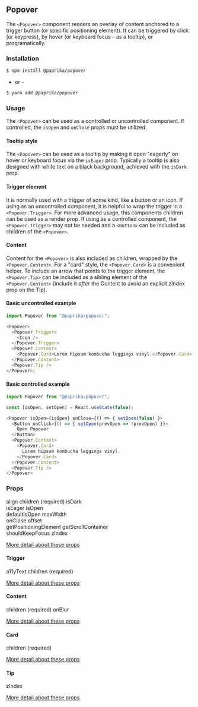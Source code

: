 ## Popover

The `<Popover>` component renders an overlay of content anchored to a trigger button (or specific positioning element). It can be triggered by click (or keypress), by hover (or keyboard focus – as a tooltip), or programatically.

### Installation

```sh
$ npm install @paprika/popover
```

- or -

```sh
$ yarn add @paprika/popover
```

### Usage

The `<Popover>` can be used as a controlled or uncontrolled component. If controlled, the `isOpen` and `onClose` props must be utilized.

#### Tooltip style

The `<Popover>` can be used as a tooltip by making it open "eagerly" on hover or keyboard focus via the `isEager` prop. Typically a tooltip is also designed with white text on a black background, achieved with the `isDark` prop.

#### Trigger element

It is normally used with a trigger of some kind, like a button or an icon. If using as an uncontrolled component, it is helpful to wrap the trigger in a `<Popover.Trigger>`. For more advanced usage, this components children can be used as a render prop. If using as a controlled component, the `<Popover.Trigger>` may not be needed and a `<Button>` can be included as children of the `<Popover>`.

#### Content

Content for the `<Popover>` is also included as children, wrapped by the `<Popover.Content>`. For a "card" style, the `<Popover.Card>` is a convenient helper. To include an arrow that points to the trigger element, the `<Popover.Tip>` can be included as a sibling element of the `<Popover.Content>` (include it _after_ the Content to avoid an explicit zIndex prop on the Tip).

#### Basic uncontrolled example

```js
import Popover from "@paprika/popover";

<Popover>
  <Popover.Trigger>
    <Icon />
  </Popover.Trigger>
  <Popover.Content>
    <Popover.Card>Lorem hipsum kombucha leggings vinyl.</Popover.Card>
  </Popover.Content>
  <Popover.Tip />
</Popover>;
```

#### Basic controlled example

```js
import Popover from "@paprika/popover";

const [isOpen, setOpen] = React.useState(false);

<Popover isOpen={isOpen} onClose={() => { setOpen(false) }>
  <Button onClick={() => { setOpen(prevOpen => !prevOpen) }}>
    Open Popover
  </Button>
  <Popover.Content>
    <Popover.Card>
      Lorem hipsum kombucha leggings vinyl.
    </Popover.Card>
  </Popover.Content>
  <Popover.Tip />
</Popover>
```

### Props

align
children (required)
isDark  
isEager
isOpen  
defaultIsOpen
maxWidth  
onClose
offset  
getPositioningElement
getScrollContainer  
shouldKeepFocus
zIndex

[More detail about these props](https://github.com/acl-services/paprika/blob/master/packages/Popover/src/Popover.js)

#### Trigger

a11yText
children (required)

[More detail about these props](https://github.com/acl-services/paprika/blob/master/packages/Popover/src/components/Trigger/Trigger.js)

#### Content

children (required)
onBlur

[More detail about these props](https://github.com/acl-services/paprika/blob/master/packages/Popover/src/components/Content/Content.js)

#### Card

children (required)

[More detail about these props](https://github.com/acl-services/paprika/blob/master/packages/Popover/src/components/Card/Card.js)

#### Tip

zIndex

[More detail about these props](https://github.com/acl-services/paprika/blob/master/packages/Popover/src/components/Tip/Tip.js)
